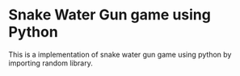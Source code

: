 # Snake Water Gun game using Python 

This is a implementation of snake water gun game using python by importing random library.